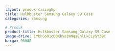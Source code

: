 ```yaml
---
layout: produk-casinghp
title: Hulkbuster Samsung Galaxy S9 Case
categories: samsung

# Produk
product-title: Hulkbuster Samsung Galaxy S9 Case
image-drive: 1YbhGoO1cDOKbVaiWNqsEnlLkCLySY38C
harga: 90000
---
```

